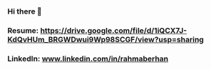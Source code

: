### Hi there 👋

### Resume: https://drive.google.com/file/d/1iQCX7J-KdQvHUm_BRGWDwui9Wp98SCGF/view?usp=sharing

### LinkedIn: www.linkedin.com/in/rahmaberhan


<!--
**RahmaB1/RahmaB1** is a ✨ _special_ ✨ repository because its `README.md` (this file) appears on your GitHub profile.

Here are some ideas to get you started:

- 🔭 I’m currently working on ...
- 🌱 I’m currently learning ...
- 👯 I’m looking to collaborate on ...
- 🤔 I’m looking for help with ...
- 💬 Ask me about ...
- 📫 How to reach me: ...
- 😄 Pronouns: ...
- ⚡ Fun fact: ...
-->
